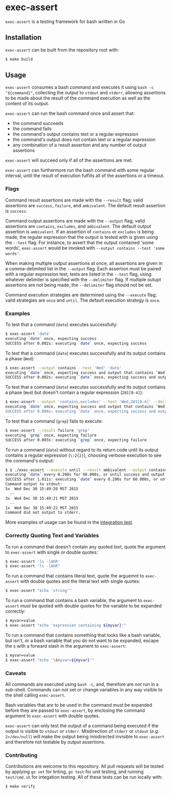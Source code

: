 # exec-assert

`exec-assert` is a testing framework for bash written in Go

## Installation

`exec-assert` can be built from the repository root with:

```sh
$ make build
```

## Usage

`exec-assert` consumes a bash command and executes it using `bash -c "${command}"`, collecting the output to `stdout` and `stderr`, allowing assertions to be made about the result of the command execution as well as the content of its output. 

`exec-assert` can run the bash command once and assert that:
 * the command succeeds
 * the command fails
 * the command's output contains text or a regular expression
 * the command's output does not contain text or a regular expression
 * any combination of a result assertion and any number of output assertions

`exec-assert` will succeed only if all of the assertions are met. 

`exec-assert` can furthermore run the bash command with some regular interval, until the result of execution fulfills all of the assertions or a timeout.

### Flags

Command result assertions are made with the `--result` flag; valid assertions are `success`, `failure`, and `ambivalent`. The default result assertion is `success`.

Command output assertions are made with the `--output` flag; valid assertions are `contains`, `excludes`, and `ambivalent`. The default output assertion is `ambivalent`. If an assertion of `contains` or `excludes` is being made, the regular expression that the output is tested with is given using the `--test` flag. For instance, to assert that the output contained 'some words', `exec-assert` would be invoked with `--output contains --test 'some words'`. 

When making multiple output assertions at once, all assertions are given in a comma-delimited list in the `--output` flag. Each assertion must be paired with a regular expression test; tests are listed in the `--test` flag, using whatever delimiter is specified with the `--delimiter` flag. If multiple outupt assertions are not being made, the `--delimiter` flag should not be set.

Command execution strategies are determined using the `--execute` flag; valid strategies are `once` and `until`. The default execution strategy is `once`. 

### Examples

To test that a command (`date`) executes successfully:
```sh
$ exec-assert 'date'
executing `date` once, expecting success 
SUCCESS after 0.002s: executing `date` once, expecting success 
```

To test that a command (`date`) executes successfully and its output contains a phase (`Wed`):
```sh
$ exec-assert --output contains --test 'Wed' 'date'
executing `date` once, expecting success and output that contains `Wed`
SUCCESS after 0.002s: executing `date` once, expecting success and output that contains `Wed`
```

To test that a command (`date`) executes successfully and its output contains a phase (`Wed`) but doesn't contain a regular expression (`201[0-4]`):
```sh
$ exec-assert --output 'contains,excludes' --test 'Wed,201[0-4]' --delimiter ',' 'date'
executing `date` once, expecting success and output that contains `Wed`, and doesn't contain `201[0-4]`
SUCCESS after 0.004s: executing `date` once, expecting success and output that contains `Wed`, and doesn't contain `201[0-4]`
```

To test that a command (`grep`) fails to execute:
```sh
$ exec-assert --result failure 'grep'
executing `grep` once, expecting failure 
SUCCESS after 0.003s: executing `grep` once, expecting failure
```

To run a command (`date`) without regard to its return code until its output contains a regular expression (`\:2{2}`), choosing verbose execution to see the command's output:
```sh
$ $ ./exec-assert --execute until --result ambivalent --output contains --test '\:2{2}' -v 'date'
executing `date` every 0.200s for 60.000s, or until success and output that contains `\:2{2}`
SUCCESS after 1.611s: executing `date` every 0.200s for 60.000s, or until success and output that contains `\:2{2}`
Command output to stdout: 
5x  Wed Dec 30 15:49:20 MST 2015
  --
3x  Wed Dec 30 15:49:21 MST 2015
  --
1x  Wed Dec 30 15:49:22 MST 2015
Command did not output to stderr.
```

More examples of usage can be found in the [integration test](test/cmd.sh).

### Correctly Quoting Text and Variables
To run a command that doesn't contain any quoted text, quote the argument to `exec-assert` with single or double quotes:
```sh
$ exec-assert 'ls -lAhR'
$ exec-assert "ls -lAhR"
```

To run a command that contains literal text, quote the arguemnt to `exec-assert` with double quotes and the literal text with single quotes:
```sh
$ exec-assert "echo 'string'"
```

To run a command that contains a bash variable, the argument to `exec-assert` *must* be quoted with double quotes for the variable to be expanded correctly:
```sh
$ myvar=value
$ exec-assert "echo 'expression containing ${myvar}'"
```

To run a command that contains something that looks like a bash variable, but isn't, or a bash variable that you do not want to be expanded, escape the `$` with a forward slash in the argument to `exec-assert`:
```sh
$ myvar=value
$ exec-assert "echo '\$myvar=${myvar}'"
```

### Caveats
All commands are executed using `bash -c`, and, therefore are *not* run in a sub-shell. Commands can not set or change variables in any way visible to the shell calling `exec-assert`. 

Bash variables that are to be used in the command must be expanded before they are passed to `exec-assert`, by enclosing the command argument to `exec-assert` with double quotes. 

`exec-assert` can only test the output of a command being executed if the output is visible to `stdout` or `stderr`. Misdirection of `stderr` or `stdout` (*e.g.* `2>/dev/null`) will make the output being misdirected invisible to `exec-assert` and therefore not testable by output assertions. 

### Contributing

Contributions are welcome to this repository. All pull requests will be tested by applying `go vet` for linting, `go test` for unit testing, and running `test/cmd.sh` for integation testing. All of these tests can be run locally with:
```sh
$ make verify
```